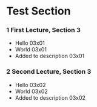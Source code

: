 # Test Section

### 1 First Lecture, Section 3 ###

+ Hello 03x01
+ World 03x01
+ Added to description 03x01

### 2 Second Lecture, Section 3 ###

+ Hello 03x02
+ World 03x02
+ Added to description  03x02
